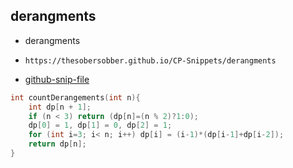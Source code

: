 
## derangments

- derangments
- ```
  https://thesobersobber.github.io/CP-Snippets/derangments
  ```
- [github-snip-file](https://github.com/theSoberSobber/CP-Snippets/blob/main/snippets.json#L259)

```cpp
int countDerangements(int n){
    int dp[n + 1];
    if (n < 3) return (dp[n]=(n % 2)?1:0);
    dp[0] = 1, dp[1] = 0, dp[2] = 1;
    for (int i=3; i< n; i++) dp[i] = (i-1)*(dp[i-1]+dp[i-2]);
    return dp[n];
}
```

